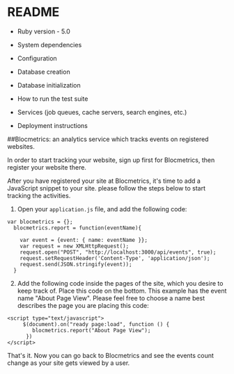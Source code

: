 # README

* Ruby version - 5.0

* System dependencies

* Configuration

* Database creation

* Database initialization

* How to run the test suite

* Services (job queues, cache servers, search engines, etc.)

* Deployment instructions


##Blocmetrics: an analytics service which tracks events on registered websites.

In order to start tracking your website, sign up first for Blocmetrics, then register your website there.

After you have registered your site at Blocmetrics, it's time to add a JavaScript snippet to your site. please follow the steps below to start tracking the activities.

1. Open your `application.js` file, and add the following code:

```
var blocmetrics = {};
  blocmetrics.report = function(eventName){

    var event = {event: { name: eventName }};
    var request = new XMLHttpRequest();
    request.open("POST", "http://localhost:3000/api/events", true);
    request.setRequestHeader('Content-Type', 'application/json');
    request.send(JSON.stringify(event));
  }
```

2. Add the following code inside the pages of the site, which you desire to keep track of. Place this code on the bottom. This example has the event name "About Page View". Please feel free to choose a name best describes the page you are placing this code:

```
<script type="text/javascript">
     $(document).on("ready page:load", function () {
        blocmetrics.report("About Page View");
      })
</script>
```

That's it. Now you can go back to Blocmetrics and see the events count change as your site gets viewed by a user.
